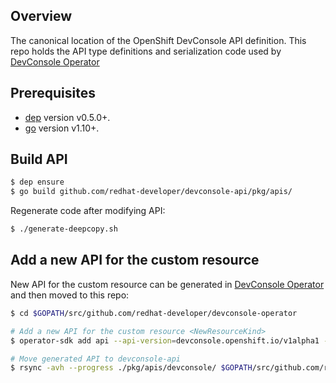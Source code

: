 ## Overview

The canonical location of the OpenShift DevConsole API definition. This repo holds the API type definitions and serialization code used by [DevConsole Operator](https://github.com/redhat-developer/devconsole-operator)

## Prerequisites

- [dep][dep_tool] version v0.5.0+.
- [go][go_tool] version v1.10+.

## Build API

```sh
$ dep ensure
$ go build github.com/redhat-developer/devconsole-api/pkg/apis/
```

Regenerate code after modifying API:

```sh
$ ./generate-deepcopy.sh
```

## Add a new API for the custom resource

New API for the custom resource can be generated in [DevConsole Operator](https://github.com/redhat-developer/devconsole-operator) and then moved to this repo:

```sh
$ cd $GOPATH/src/github.com/redhat-developer/devconsole-operator

# Add a new API for the custom resource <NewResourceKind>
$ operator-sdk add api --api-version=devconsole.openshift.io/v1alpha1 --kind=<NewResourceKind>

# Move generated API to devconsole-api
$ rsync -avh --progress ./pkg/apis/devconsole/ $GOPATH/src/github.com/redhat-developer/devconsole-api/pkg/apis/devconsole/
```
[dep_tool]:https://golang.github.io/dep/docs/installation.html
[go_tool]:https://golang.org/dl/
